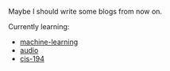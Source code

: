 ﻿---
layout: post
---

Maybe I should write some blogs from now on.

Currently learning:

* [machine-learning](https://www.coursera.org/learn/machine-learning)
* [audio](https://www.coursera.org/course/audio)
* [cis-194](http://www.seas.upenn.edu/~cis194/lectures.html)
